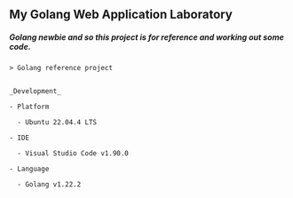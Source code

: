 ## My Golang Web Application Laboratory

##### **Golang newbie** and so this project is for reference and working out some code.

```
> Golang reference project


_Development_

- Platform

  - Ubuntu 22.04.4 LTS

- IDE

  - Visual Studio Code v1.90.0

- Language

  - Golang v1.22.2
```
